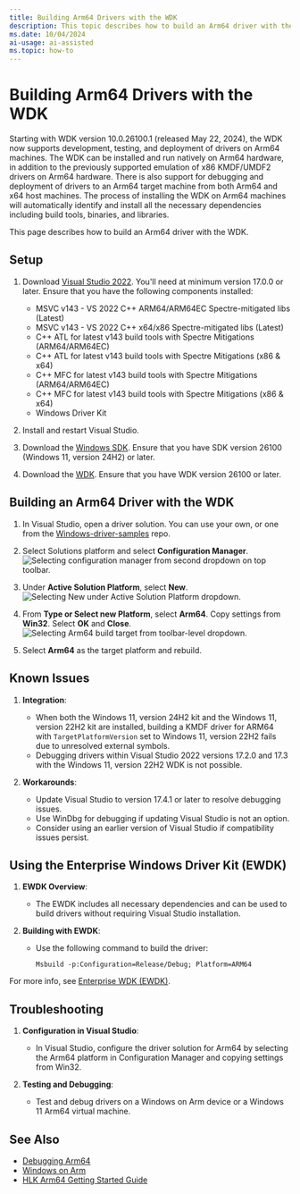 ```yaml
---
title: Building Arm64 Drivers with the WDK
description: This topic describes how to build an Arm64 driver with the Windows Driver Kit (WDK).
ms.date: 10/04/2024
ai-usage: ai-assisted
ms.topic: how-to
---
```


# Building Arm64 Drivers with the WDK

Starting with WDK version 10.0.26100.1 (released May 22, 2024), the WDK now supports development, testing, and deployment of drivers on Arm64 machines.  The WDK can be installed and run natively on Arm64 hardware, in addition to the previously supported emulation of x86 KMDF/UMDF2 drivers on Arm64 hardware.  There is also support for debugging and deployment of drivers to an Arm64 target machine from both Arm64 and x64 host machines.  The process of installing the WDK on Arm64 machines will automatically identify and install all the necessary dependencies including build tools, binaries, and libraries.

This page describes how to build an Arm64 driver with the WDK.

## Setup

1. Download [Visual Studio 2022](https://visualstudio.microsoft.com/downloads/).  You'll need at minimum version 17.0.0 or later.  Ensure that you have the following components installed:

    * MSVC v143 - VS 2022 C++ ARM64/ARM64EC Spectre-mitigated libs (Latest)
    * MSVC v143 - VS 2022 C++ x64/x86 Spectre-mitigated libs (Latest)
    * C++ ATL for latest v143 build tools with Spectre Mitigations (ARM64/ARM64EC)
    * C++ ATL for latest v143 build tools with Spectre Mitigations (x86 & x64)
    * C++ MFC for latest v143 build tools with Spectre Mitigations (ARM64/ARM64EC)
    * C++ MFC for latest v143 build tools with Spectre Mitigations (x86 & x64)
    * Windows Driver Kit

1.	Install and restart Visual Studio.
1.  Download the [Windows SDK](https://developer.microsoft.com/windows/downloads/windows-sdk).  Ensure that you have SDK version 26100 (Windows 11, version 24H2) or later.
1.	Download the [WDK](../download-the-wdk.md).  Ensure that you have WDK version 26100 or later.

## Building an Arm64 Driver with the WDK

1.	In Visual Studio, open a driver solution.  You can use your own, or one from the [Windows-driver-samples](https://github.com/Microsoft/Windows-driver-samples) repo.
2.	Select Solutions platform and select **Configuration Manager**.  
![Selecting configuration manager from second dropdown on top toolbar.](images/VS-config-mgr.png)
  
3.	Under **Active Solution Platform**, select **New**.  
![Selecting New under Active Solution Platform dropdown.](images/VS-active-solution-platform.png)

4.	From **Type or Select new Platform**, select **Arm64**.  Copy settings from **Win32**.  Select **OK** and **Close**.  
![Selecting Arm64 build target from toolbar-level dropdown.](images/VS-build-Arm64.png)

5.	Select **Arm64** as the target platform and rebuild.

## Known Issues

1. **Integration**:
    - When both the Windows 11, version 24H2 kit and the Windows 11, version 22H2 kit are installed, building a KMDF driver for ARM64 with `TargetPlatformVersion` set to Windows 11, version 22H2 fails due to unresolved external symbols.
    - Debugging drivers within Visual Studio 2022 versions 17.2.0 and 17.3 with the Windows 11, version 22H2 WDK is not possible.

2. **Workarounds**:
    - Update Visual Studio to version 17.4.1 or later to resolve debugging issues.
    - Use WinDbg for debugging if updating Visual Studio is not an option.
    - Consider using an earlier version of Visual Studio if compatibility issues persist.

## Using the Enterprise Windows Driver Kit (EWDK)

1. **EWDK Overview**:
    - The EWDK includes all necessary dependencies and can be used to build drivers without requiring Visual Studio installation.

2. **Building with EWDK**:
    - Use the following command to build the driver:
      ```shell
      Msbuild -p:Configuration=Release/Debug; Platform=ARM64
      ```

For more info, see [Enterprise WDK (EWDK)](../download-the-wdk.md#download-icon-for-ewdk-enterprise-wdk-ewdk).

## Troubleshooting

1. **Configuration in Visual Studio**:
    - In Visual Studio, configure the driver solution for Arm64 by selecting the Arm64 platform in Configuration Manager and copying settings from Win32.

1. **Testing and Debugging**:
    - Test and debug drivers on a Windows on Arm device or a Windows 11 Arm64 virtual machine.

## See Also

* [Debugging Arm64](../debugger/debugging-Arm64.md)
* [Windows on Arm](/windows/uwp/porting/apps-on-arm)
* [HLK Arm64 Getting Started Guide](/windows-hardware/test/hlk/getstarted/hlk-Arm64-getting-started-guide)
